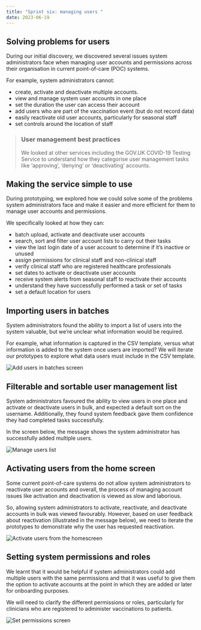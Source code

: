 ```yaml
---
title: "Sprint six: managing users "
date: 2023-06-19
---
```


## Solving problems for users

During our initial discovery, we discovered several issues system administrators face when managing user accounts and permissions across their organisation in current point-of-care (POC) systems.

For example, system administrators cannot:

- create, activate and deactivate multiple accounts.
- view and manage system user accounts in one place
- set the duration the user can access their account
- add users who are part of the vaccination event (but do not record data)
- easily reactivate old user accounts, particularly for seasonal staff
- set controls around the location of staff

> ### User management best practices
>
> We looked at other services including the GOV.UK COVID-19 Testing Service to understand how they categorise user management tasks like ‘approving’, ‘denying’ or ‘deactivating’ accounts.

## Making the service simple to use

During prototyping, we explored how we could solve some of the problems system administrators face and make it easier and more efficient for them to manage user accounts and permissions.

We specifically looked at how they can:

- batch upload, activate and deactivate user accounts
- search, sort and filter user account lists to carry out their tasks
- view the last login date of a user account to determine if it’s inactive or unused
- assign permissions for clinical staff and non-clinical staff
- verify clinical staff who are registered healthcare professionals
- set dates to activate or deactivate user accounts
- receive system alerts from seasonal staff to reactivate their accounts
- understand they have successfully performed a task or set of tasks
- set a default location for users

## Importing users in batches

System administrators found the ability to import a list of users into the system valuable, but we’re unclear what information would be required.

For example, what information is captured in the CSV template, versus what information is added to the system once users are imported? We will iterate our prototypes to explore what data users must include in the CSV template.

![Add users in batches screen](6bl2sg6sfmun3bl68dymwzzhu1zw.png)

## Filterable and sortable user management list

System administrators favoured the ability to view users in one place and activate or deactivate users in bulk, and expected a default sort on the username. Additionally, they found system feedback gave them confidence they had completed tasks successfully.

In the screen below, the message shows the system administrator has successfully added multiple users.

![Manage users list](z7wbkx1pm29n6h4hsy2ivpa4e2mc.png)

## Activating users from the home screen

Some current point-of-care systems do not allow system administrators to reactivate user accounts and overall, the process of managing account issues like activation and deactivation is viewed as slow and laborious.

So, allowing system administrators to activate, reactivate, and deactivate accounts in bulk was viewed favourably. However, based on user feedback about reactivation (illustrated in the message below), we need to iterate the prototypes to demonstrate why the user has requested reactivation.

![Activate users from the homescreen](u6j6k1fxjebj62cmmbzh45guiaiv.png)

## Setting system permissions and roles

We learnt that it would be helpful if system administrators could add multiple users with the same permissions and that it was useful to give them the option to activate accounts at the point in which they are added or later for onboarding purposes.

We will need to clarify the different permissions or roles, particularly for clinicians who are registered to administer vaccinations to patients.

![Set permissions screen](me5lj4qufscvj0utlre0rvkt0boi.png)
